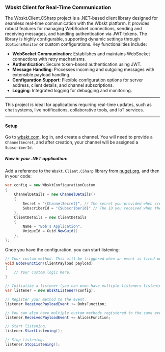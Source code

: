 ### Wbskt Client for Real-Time Communication

The Wbskt.Client.CSharp project is a .NET-based client library designed for seamless real-time communication with the Wbskt platform. It provides robust features for managing WebSocket connections, sending and receiving messages, and handling authentication via JWT tokens. The library is highly configurable, supporting dynamic settings through `IOptionsMonitor` or custom configurations. Key functionalities include:

- **WebSocket Communication**: Establishes and maintains WebSocket connections with retry mechanisms.
- **Authentication**: Secure token-based authentication using JWT.
- **Message Handling**: Processes incoming and outgoing messages with extensible payload handling.
- **Configuration Support**: Flexible configuration options for server address, client details, and channel subscriptions.
- **Logging**: Integrated logging for debugging and monitoring.

---

This project is ideal for applications requiring real-time updates, such as chat systems, live notifications, collaborative tools, and IoT services.

---

#### Setup

Go to [wbskt.com](https://wbskt.com), log in, and create a channel. You will need to provide a `ChannelSecret`, and after creation, your channel will be assigned a `SubscriberId`.

##### Now in your .NET application:

Add a reference to the `Wbskt.Client.CSharp` library from [nuget.org](https://nuget.org), and then in your code:

```csharp
var config = new WbsktConfigurationCustom
{
    ChannelDetails = new ChannelDetails()
    {
        Secret = "{ChannelSecret}", // The secret you provided when creating the channel.
        SubscriberId = "{SubscriberId}" // The ID you received when the channel was created.
    },
    ClientDetails = new ClientDetails
    {
        Name = "Bob's Application",
        UniqueId = Guid.NewGuid()
    },
};
```

Once you have the configuration, you can start listening:

````csharp
// Your custom method. This will be triggered when an event is fired on the Wbskt server.
void BobsFunction(ClientPayload payload)
{
    // Your custom logic here.
}

// Initialize a listener (you can even have multiple listeners listening to different channels).
var listener = new WbsktListener(config);

// Register your method to the event.
listener.ReceivedPayloadEvent += BobsFunction;

// You can also have multiple custom methods registered to the same event.
listener.ReceivedPayloadEvent += AlicesFunction;

// Start listening.
listener.StartListening();

// Stop listening.
listener.StopListening();
````